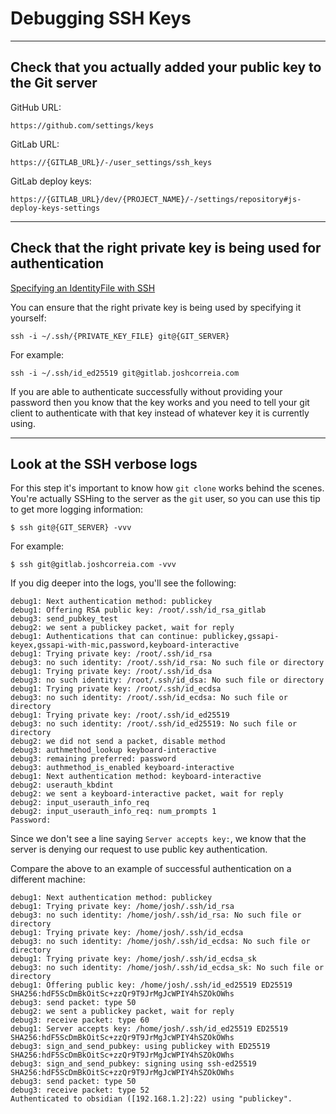 # Debugging SSH Keys

---

## Check that you actually added your public key to the Git server
GitHub URL:
```
https://github.com/settings/keys
```

GitLab URL:
```
https://{GITLAB_URL}/-/user_settings/ssh_keys
```

GitLab deploy keys:
```
https://{GITLAB_URL}/dev/{PROJECT_NAME}/-/settings/repository#js-deploy-keys-settings
```

---

## Check that the right private key is being used for authentication
[Specifying an IdentityFile with SSH](https://unix.stackexchange.com/a/494485)

You can ensure that the right private key is being used by specifying it yourself:
```
ssh -i ~/.ssh/{PRIVATE_KEY_FILE} git@{GIT_SERVER}
```
For example:
```
ssh -i ~/.ssh/id_ed25519 git@gitlab.joshcorreia.com
```

If you are able to authenticate successfully without providing your password then you know that the key works and you need to tell your git client to authenticate with that key instead of whatever key it is currently using.

---

## Look at the SSH verbose logs
For this step it's important to know how `git clone` works behind the scenes. You're actually SSHing to the server as the `git` user, so you can use this tip to get more logging information:
```
$ ssh git@{GIT_SERVER} -vvv
```
For example:
```
$ ssh git@gitlab.joshcorreia.com -vvv
```

If you dig deeper into the logs, you'll see the following:
```
debug1: Next authentication method: publickey
debug1: Offering RSA public key: /root/.ssh/id_rsa_gitlab
debug3: send_pubkey_test
debug2: we sent a publickey packet, wait for reply
debug1: Authentications that can continue: publickey,gssapi-keyex,gssapi-with-mic,password,keyboard-interactive
debug1: Trying private key: /root/.ssh/id_rsa
debug3: no such identity: /root/.ssh/id_rsa: No such file or directory
debug1: Trying private key: /root/.ssh/id_dsa
debug3: no such identity: /root/.ssh/id_dsa: No such file or directory
debug1: Trying private key: /root/.ssh/id_ecdsa
debug3: no such identity: /root/.ssh/id_ecdsa: No such file or directory
debug1: Trying private key: /root/.ssh/id_ed25519
debug3: no such identity: /root/.ssh/id_ed25519: No such file or directory
debug2: we did not send a packet, disable method
debug3: authmethod_lookup keyboard-interactive
debug3: remaining preferred: password
debug3: authmethod_is_enabled keyboard-interactive
debug1: Next authentication method: keyboard-interactive
debug2: userauth_kbdint
debug2: we sent a keyboard-interactive packet, wait for reply
debug2: input_userauth_info_req
debug2: input_userauth_info_req: num_prompts 1
Password:
```
Since we don't see a line saying `Server accepts key:`, we know that the server is denying our request to use public key authentication.

Compare the above to an example of successful authentication on a different machine:
```
debug1: Next authentication method: publickey
debug1: Trying private key: /home/josh/.ssh/id_rsa
debug3: no such identity: /home/josh/.ssh/id_rsa: No such file or directory
debug1: Trying private key: /home/josh/.ssh/id_ecdsa
debug3: no such identity: /home/josh/.ssh/id_ecdsa: No such file or directory
debug1: Trying private key: /home/josh/.ssh/id_ecdsa_sk
debug3: no such identity: /home/josh/.ssh/id_ecdsa_sk: No such file or directory
debug1: Offering public key: /home/josh/.ssh/id_ed25519 ED25519 SHA256:hdF5ScDmBkOitSc+zzQr9T9JrMgJcWPIY4hSZOkOWhs
debug3: send packet: type 50
debug2: we sent a publickey packet, wait for reply
debug3: receive packet: type 60
debug1: Server accepts key: /home/josh/.ssh/id_ed25519 ED25519 SHA256:hdF5ScDmBkOitSc+zzQr9T9JrMgJcWPIY4hSZOkOWhs
debug3: sign_and_send_pubkey: using publickey with ED25519 SHA256:hdF5ScDmBkOitSc+zzQr9T9JrMgJcWPIY4hSZOkOWhs
debug3: sign_and_send_pubkey: signing using ssh-ed25519 SHA256:hdF5ScDmBkOitSc+zzQr9T9JrMgJcWPIY4hSZOkOWhs
debug3: send packet: type 50
debug3: receive packet: type 52
Authenticated to obsidian ([192.168.1.2]:22) using "publickey".
```

